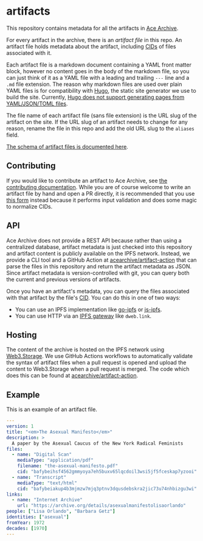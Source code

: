 # artifacts

This repository contains metadata for all the artifacts in [Ace
Archive](https://acearchive.lgbt).

For every artifact in the archive, there is an *artifact file* in this repo. An
artifact file holds metadata about the artifact, including
[CIDs](https://docs.ipfs.io/concepts/content-addressing/) of files associated
with it.

Each artifact file is a markdown document containing a YAML front matter block,
however no content goes in the body of the markdown file, so you can just think
of it as a YAML file with a leading and trailing `---` line and a `.md` file
extension. The reason why markdown files are used over plain YAML files is for
compatibility with [Hugo](https://gohugo.io/), the static site generator we use
to build the site. Currently, [Hugo does not support generating pages from
YAML/JSON/TOML files](https://github.com/gohugoio/hugo/issues/5074).

The file name of each artifact file (sans file extension) is the URL slug of
the artifact on the site. If the URL slug of an artifact needs to change for
any reason, rename the file in this repo and add the old URL slug to the
`aliases` field.

[The schema of artifact files is documented
here](https://acearchive.lgbt/docs/contributing/artifact-files/).

## Contributing

If you would like to contribute an artifact to Ace Archive, see [the
contributing
documentation](https://acearchive.lgbt/docs/contributing/getting-started/).
While you are of course welcome to write an artifact file by hand and open a PR
directly, it is recommended that you use [this
form](https://acearchive.lgbt/new-artifact/) instead because it performs input
validation and does some magic to normalize CIDs.

## API

Ace Archive does not provide a REST API because rather than using a centralized
database, artifact metadata is just checked into this repository and artifact
content is publicly available on the IPFS network. Instead, we provide a CLI
tool and a GitHub Action at
[acearchive/artifact-action](https://github.com/acearchive/artifact-action)
that can parse the files in this repository and return the artifact metadata as
JSON. Since artifact metadata is version-controlled with git, you can query
both the current and previous versions of artifacts.

Once you have an artifact's metadata, you can query the files associated with
that artifact by the file's
[CID](https://docs.ipfs.io/concepts/content-addressing/).  You can do this in
one of two ways:

- You can use an IPFS implementation like
  [go-ipfs](https://github.com/ipfs/go-ipfs) or
  [js-ipfs](https://github.com/ipfs/js-ipfs).
- You can use HTTP via an [IPFS
  gateway](https://docs.ipfs.io/concepts/ipfs-gateway/) like `dweb.link`.

## Hosting

The content of the archive is hosted on the IPFS network using
[Web3.Storage](https://web3.storage). We use GitHub Actions workflows to
automatically validate the syntax of artifact files when a pull request is
opened and upload the content to Web3.Storage when a pull request is merged.
The code which does this can be found at
[acearchive/artifact-action](https://github.com/acearchive/artifact-action).

## Example

This is an example of an artifact file.

```yaml
---
version: 1
title: "<em>The Asexual Manifesto</em>"
description: >
  A paper by the Asexual Caucus of the New York Radical Feminists
files:
  - name: "Digital Scan"
    mediaType: "application/pdf"
    filename: "the-asexual-manifesto.pdf"
    cid: "bafybeihsf4562gmmyoya7eh5buxv65lqcdoil3wsi5jf5fceskap7yzooi"
  - name: "Transcript"
    mediaType: "text/html"
    cid: "bafybeiakup4b3mjmzw7mjq3ptnv3dqusdebskra2jic73u74nhbizgu3wi"
links:
  - name: "Internet Archive"
    url: "https://archive.org/details/asexualmanifestolisaorlando"
people: ["Lisa Orlando", "Barbara Getz"]
identities: ["asexual"]
fromYear: 1972
decades: [1970]
---
```

